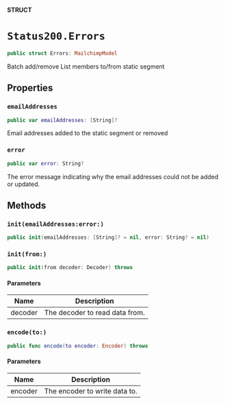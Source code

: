 **STRUCT**

# `Status200.Errors`

```swift
public struct Errors: MailchimpModel
```

Batch add/remove List members to/from static segment

## Properties
### `emailAddresses`

```swift
public var emailAddresses: [String]?
```

Email addresses added to the static segment or removed

### `error`

```swift
public var error: String?
```

The error message indicating why the email addresses could not be added or updated.

## Methods
### `init(emailAddresses:error:)`

```swift
public init(emailAddresses: [String]? = nil, error: String? = nil)
```

### `init(from:)`

```swift
public init(from decoder: Decoder) throws
```

#### Parameters

| Name | Description |
| ---- | ----------- |
| decoder | The decoder to read data from. |

### `encode(to:)`

```swift
public func encode(to encoder: Encoder) throws
```

#### Parameters

| Name | Description |
| ---- | ----------- |
| encoder | The encoder to write data to. |